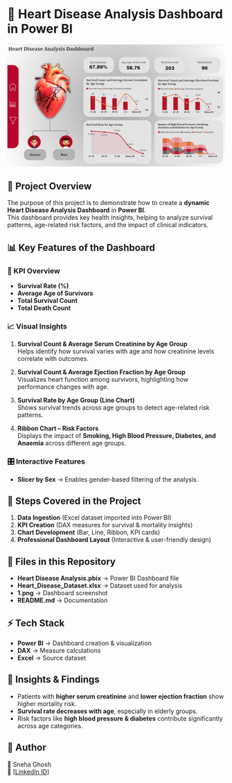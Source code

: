 # 🚀 Heart Disease Analysis Dashboard in Power BI  

![Dashboard Screenshot](./1.png)

## 📌 Project Overview
The purpose of this project is to demonstrate how to create a **dynamic Heart Disease Analysis Dashboard** in **Power BI**.  
This dashboard provides key health insights, helping to analyze survival patterns, age-related risk factors, and the impact of clinical indicators.  


## 📊 Key Features of the Dashboard  

### 🔑 KPI Overview
- **Survival Rate (%)**
- **Average Age of Survivors**
- **Total Survival Count**
- **Total Death Count**


### 📈 Visual Insights
1. **Survival Count & Average Serum Creatinine by Age Group**  
   Helps identify how survival varies with age and how creatinine levels correlate with outcomes.

2. **Survival Count & Average Ejection Fraction by Age Group**  
   Visualizes heart function among survivors, highlighting how performance changes with age.

3. **Survival Rate by Age Group (Line Chart)**  
   Shows survival trends across age groups to detect age-related risk patterns.

4. **Ribbon Chart – Risk Factors**  
   Displays the impact of **Smoking, High Blood Pressure, Diabetes, and Anaemia** across different age groups.

### 🎛 Interactive Features
- **Slicer by Sex** → Enables gender-based filtering of the analysis.  


## 📝 Steps Covered in the Project
1. **Data Ingestion** (Excel dataset imported into Power BI)  
2. **KPI Creation** (DAX measures for survival & mortality insights)  
3. **Chart Development** (Bar, Line, Ribbon, KPI cards)  
4. **Professional Dashboard Layout** (Interactive & user-friendly design)  


## 📂 Files in this Repository
- **Heart Disease Analysis.pbix** → Power BI Dashboard file  
- **Heart_Disease_Dataset.xlsx** → Dataset used for analysis  
- **1.png** → Dashboard screenshot  
- **README.md** → Documentation  


## ⚡ Tech Stack
- **Power BI** → Dashboard creation & visualization  
- **DAX** → Measure calculations  
- **Excel** → Source dataset  

## 📢 Insights & Findings
- Patients with **higher serum creatinine** and **lower ejection fraction** show higher mortality risk.  
- **Survival rate decreases with age**, especially in elderly groups.  
- Risk factors like **high blood pressure & diabetes** contribute significantly across age categories.  

## 📌 Author
👩 Sneha Ghosh  
📧 [[LinkedIn ID](https://www.linkedin.com/in/sneha-ghosh-98aaa9337)]  
